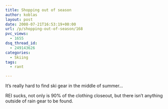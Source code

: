 ```yaml
---
title: Shopping out of season
author: koblas
layout: post
date: 2008-07-21T16:53:19+00:00
url: /p/shopping-out-of-season/168
pvc_views:
  - 1655
dsq_thread_id:
  - 249143626
categories:
  - Skiing
tags:
  - rant

---
```

It&#8217;s really hard to find ski gear in the middle of summer&#8230;

REI sucks, not only is 90% of the clothing closeout, but there isn&#8217;t anything outside of rain gear to be found.
